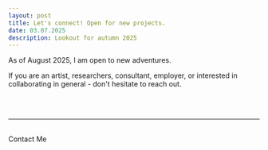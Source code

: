 ```yaml
---
layout: post
title: Let's connect! Open for new projects.
date: 03.07.2025
description: Lookout for autumn 2025
---
```

As of August 2025, I am open to new adventures. 

If you are an artist, researchers, consultant, employer, or interested in collaborating in general - don't hesitate to reach out.
<br/>


<div class="col three caption">
</div>

<br/><br/>
<hr/>
<br/>
<span class="contacticon center">
	<a href="feldessarah@gmail.com"><i class="fa fa-envelope-square"></i></a>
	<a href="https://github.com/Sarah-HCEL" target="_blank"><i class="fa fa-github-square"></i></a>
	<a href="https://www.linkedin.com/sarahfeldes/" target="_blank"><i class="fa fa-linkedin-square"></i></a>
</span>

<div class="col three caption">
	Contact Me
</div>
